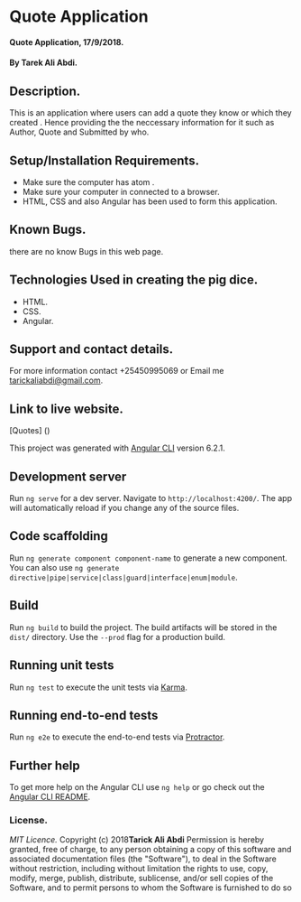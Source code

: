 # Quote Application

#### Quote Application, 17/9/2018.

#### By **Tarek Ali Abdi.**

## Description.
This is an application where users can add a quote they know or which they created . Hence providing the the neccessary information for it such as Author, Quote and Submitted by who. 

## Setup/Installation Requirements.
* Make sure the computer has atom .
* Make sure your computer in connected to a browser.
* HTML, CSS and also Angular  has been used to form this application.

## Known Bugs.
there are no know Bugs in this web page.

## Technologies Used in creating the pig dice.
* HTML.
* CSS.
* Angular.

## Support and contact details.
For more information contact +25450995069 or Email me tarickaliabdi@gmail.com.

## Link to live website.
[Quotes] ()

This project was generated with [Angular CLI](https://github.com/angular/angular-cli) version 6.2.1.

## Development server

Run `ng serve` for a dev server. Navigate to `http://localhost:4200/`. The app will automatically reload if you change any of the source files.

## Code scaffolding

Run `ng generate component component-name` to generate a new component. You can also use `ng generate directive|pipe|service|class|guard|interface|enum|module`.

## Build

Run `ng build` to build the project. The build artifacts will be stored in the `dist/` directory. Use the `--prod` flag for a production build.

## Running unit tests

Run `ng test` to execute the unit tests via [Karma](https://karma-runner.github.io).

## Running end-to-end tests

Run `ng e2e` to execute the end-to-end tests via [Protractor](http://www.protractortest.org/).

## Further help

To get more help on the Angular CLI use `ng help` or go check out the [Angular CLI README](https://github.com/angular/angular-cli/blob/master/README.md).

### License.
*MIT Licence.*
Copyright (c) 2018**Tarick Ali Abdi**
Permission is hereby granted, free of charge, to any person obtaining a copy of this software and 
associated documentation files (the "Software"), to deal in the Software without restriction, including 
without limitation the rights to use, copy, modify, merge, publish, distribute, sublicense, and/or sell 
copies of the Software, and to permit persons to whom the Software is furnished to do so
